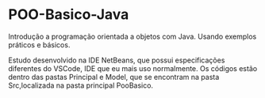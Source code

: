 # POO-Basico-Java
 Introdução a programação orientada a objetos com Java. Usando exemplos práticos e básicos.  

 Estudo desenvolvido na IDE NetBeans, que possui especificações diferentes do VSCode, IDE que eu mais uso normalmente. 
 Os códigos estão dentro das pastas Principal e Model, que se encontram na pasta Src,localizada na pasta principal PooBasico.
